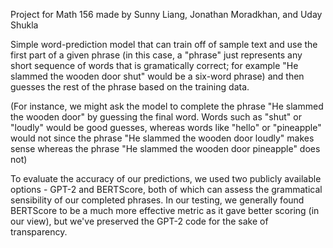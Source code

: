 Project for Math 156 made by Sunny Liang, Jonathan Moradkhan, and Uday Shukla

Simple word-prediction model that can train off of sample text and use the first part of a given phrase (in this case, a "phrase" just represents any short sequence of words that is gramatically correct; for example "He slammed the wooden door shut" would be a six-word phrase) and then guesses the rest of the phrase based on the training data.

(For instance, we might ask the model to complete the phrase "He slammed the wooden door" by guessing the final word. Words such as "shut" or "loudly" would be good guesses, whereas words like "hello" or "pineapple" would not since the phrase "He slammed the wooden door loudly" makes sense whereas the phrase "He slammed the wooden door pineapple" does not)

To evaluate the accuracy of our predictions, we used two publicly available options - GPT-2 and BERTScore, both of which can assess the grammatical sensibility of our completed phrases. In our testing, we generally found BERTScore to be a much more effective metric as it gave better scoring (in our view), but we've preserved the GPT-2 code for the sake of transparency. 